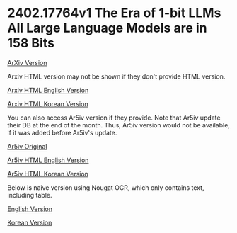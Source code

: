 # 2402.17764v1 The Era of 1-bit LLMs All Large Language Models are in 158 Bits

[ArXiv Version](https://arxiv.org/abs/2402.17764v1)

Arxiv HTML version may not be shown if they don't provide HTML version.

[Arxiv HTML English Version](https://raw.githack.com/kh-kim/arxiv-translator/master/papers/2402.17764v1/paper.raw.en.html)

[Arxiv HTML Korean Version](https://raw.githack.com/kh-kim/arxiv-translator/master/papers/2402.17764v1/paper.raw.ko.html)

You can also access Ar5iv version if they provide.
Note that Ar5iv update their DB at the end of the month.
Thus, Ar5iv version would not be available, if it was added before Ar5iv's update.

[Ar5iv Original](https://ar5iv.org/abs/2402.17764v1)

[Ar5iv HTML English Version](https://raw.githack.com/kh-kim/arxiv-translator/master/papers/2402.17764v1/paper.ar5iv.en.html)

[Ar5iv HTML Korean Version](https://raw.githack.com/kh-kim/arxiv-translator/master/papers/2402.17764v1/paper.ar5iv.ko.html)

Below is naive version using Nougat OCR, which only contains text, including table.

[English Version](https://raw.githack.com/kh-kim/arxiv-translator/master/papers/2402.17764v1/paper.en.html)

[Korean Version](https://raw.githack.com/kh-kim/arxiv-translator/master/papers/2402.17764v1/paper.ko.html)